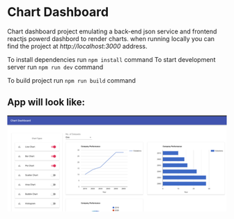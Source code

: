 # Chart Dashboard

Chart dashboard project emulating a back-end json service and frontend reactjs powerd dashbord to render charts. when running locally you can find the project at *http://localhost:3000* address.

To install dependencies run `npm install` command
To start development server run `npm run dev` command

To build project run `npm run build` command

## App will look like:
![App Image](public/app_image.png)